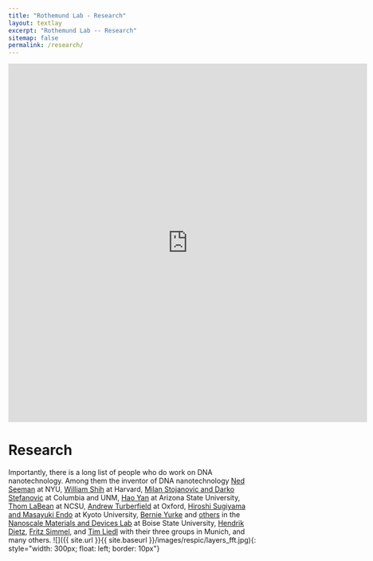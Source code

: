 ```yaml
---
title: "Rothemund Lab - Research"
layout: textlay
excerpt: "Rothemund Lab -- Research"
sitemap: false
permalink: /research/
---
```


<iframe  title="YouTube video player" width="720" height="720" src="https://www.youtube.com/embed/yPkQsrQwpj8" frameborder="0" allowfullscreen></iframe>

# Research

Importantly, there is a long list of people who do work on DNA nanotechnology. Among them the inventor of DNA nanotechnology [Ned Seeman](http://seemanlab4.chem.nyu.edu/nanotech.html) at NYU, [William Shih](shih.med.harvard.edu) at Harvard, [Milan Stojanovic and Darko Stefanovic](https://systemsbiology.columbia.edu/faculty/milan-stojanovic) at Columbia and UNM, [Hao Yan](http://yanlab.asu.edu/) at Arizona State University, [Thom LaBean](https://www.mse.ncsu.edu/labean/) at NCSU, [Andrew Turberfield](https://www2.physics.ox.ac.uk/research/self-assembled-structures-and-devices) at Oxford, [Hiroshi Sugiyama and Masayuki Endo](http://www.icems.kyoto-u.ac.jp/e/ppl/grp/sugiyama.html) at Kyoto University, [Bernie Yurke](http://coen.boisestate.edu/ece/faculty-staff/bio/?id=2) and [others](http://boisestate.edu/nano/about-us/faculty/) in the [Nanoscale Materials and Devices Lab](http://nano.boisestate.edu/) at Boise State University, [Hendrik Dietz](http://bionano.physik.tu-muenchen.de/), [Fritz Simmel](http://www.e14.ph.tum.de/), and [Tim Liedl](http://www.softmatter.physik.uni-muenchen.de/tiki-index.php?page=GroupLiedlHome) with their three groups in Munich, and many others. 
![]({{ site.url }}{{ site.baseurl }}/images/respic/layers_fft.jpg){: style="width: 300px; float: left; border: 10px"}

